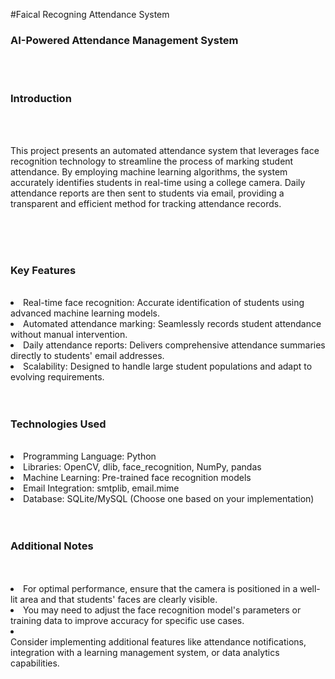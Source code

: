 #Faical Recogning Attendance System 
<h3>AI-Powered Attendance Management System</h3><br><br>
<h3>Introduction</h3>
<br><br>
<p>This project presents an automated attendance system that leverages face recognition technology to streamline the process of marking student attendance. By employing machine learning algorithms, the system accurately identifies students in real-time using a college camera. Daily attendance reports are then sent to students via email, providing a transparent and efficient method for tracking attendance records.</p>
<br><br><br>
<h3>Key Features</h3><br>
<li>Real-time face recognition: Accurate identification of students using advanced machine learning models.</li>
<li>Automated attendance marking: Seamlessly records student attendance without manual intervention.</li>
<li>Daily attendance reports: Delivers comprehensive attendance summaries directly to students' email addresses.</li>
<li>Scalability: Designed to handle large student populations and adapt to evolving requirements.</li>
<br><br>
<h3>Technologies Used</h3><br>
<li>Programming Language: Python</li>
<li>Libraries: OpenCV, dlib, face_recognition, NumPy, pandas</li>
<li>Machine Learning: Pre-trained face recognition models</li>
<li>Email Integration: smtplib, email.mime</li>
<li>Database: SQLite/MySQL (Choose one based on your implementation)</li>
<br><br>
<h3>Additional Notes</h3><br><br>
<li>For optimal performance, ensure that the camera is positioned in a well-lit area and that students' faces are clearly visible.</li>
<li>You may need to adjust the face recognition model's parameters or training data to improve accuracy for specific use cases.</li>
<li></li>Consider implementing additional features like attendance notifications, integration with a learning management system, or data analytics capabilities.</li>
